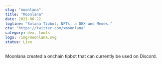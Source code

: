 ```yaml
---
slug: "moonlana"
title: "Moonlana"
date: 2021-06-22
logline: "Solana Tipbot, NFTs, a DEX and Memes."
cta: "https://twitter.com/xmoonlana"
category: dex, tools
logo: /img/moonlana.svg
status: Live
---
```


Moonlana created a onchain tipbot that can currently be used on Discord.
